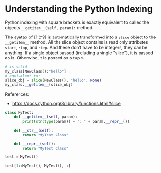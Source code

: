 # Understanding the Python Indexing

Python indexing with square brackets is exactly equivalent to called the objects `__getitem__(self, param):` method.

The syntax of [1:2:3] is automatically transformed into a `slice` object to the `__getitem__` method.
All the slice object contains is read only attributes `start`, `stop`, and `step`.
And these don't have to be integers, they can be anything.
If a single object passed (including a single "slice"), it is passed as is.
Otherwise, it is passed as a tuple.

```python
# is valid
my_class[NewClass():"hello"]
# equivalent to:
slice_obj = slice(NewClass(), "hello", None)
my_class.__getitem__(slice_obj)
```

References:
- <https://docs.python.org/3/library/functions.html#slice>


```python
class MyTest:
    def __getitem__(self, param):
        print(str(type(param)) + ": " + param.__repr__())

    def __str__(self):
        return "MyTest Class"

    def __repr__(self):
        return "MyTest Class"

test = MyTest()

test[1::MyTest(), MyTest(), :]
```
